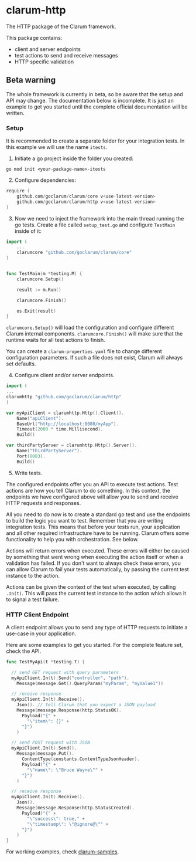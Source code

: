 # clarum-http

The HTTP package of the Clarum framework.

This package contains:

- client and server endpoints
- test actions to send and receive messages
- HTTP specific validation

## Beta warning

The whole framework is currently in beta, so be aware that the setup and API may change.
The documentation below is incomplete. It is just an example to get you started until the complete official documentation will be written.

### Setup
It is recommended to create a separate folder for your integration tests. In this example we will use the name `itests`.

1. Initiate a go project inside the folder you created:
```shell
go mod init <your-package-name>-itests
```

2. Configure dependencies:
```go
require (
	github.com/goclarum/clarum/core v<use-latest-version>
	github.com/goclarum/clarum/http v<use-latest-version>
)
```

3. Now we need to inject the framework into the main thread running the go tests.
Create a file called `setup_test.go` and configure `TestMain` inside of it:
```go
import (
	...
	clarumcore "github.com/goclarum/clarum/core"
)


func TestMain(m *testing.M) {
	clarumcore.Setup()

	result := m.Run()

	clarumcore.Finish()

	os.Exit(result)
}
```

`clarumcore.Setup()` will load the configuration and configure different Clarum internal components.
`clarumcore.Finish()` will make sure that the runtime waits for all test actions to finish.

You can create a `clarum-properties.yaml` file to change different configuration parameters. If such a file does not exist, Clarum will always set defaults.

4. Configure client and/or server endpoints.
```go
import (
...
clarumhttp "github.com/goclarum/clarum/http"
)

var myApiClient = clarumhttp.Http().Client().
    Name("apiClient").
    BaseUrl("http://localhost:8080/myApp").
    Timeout(2000 * time.Millisecond).
    Build()

var thirdPartyServer = clarumhttp.Http().Server().
    Name("thirdPartyServer").
    Port(8083).
    Build()
```

5. Write tests.

The configured endpoints offer you an API to execute test actions. Test actions are how you tell Clarum to do something. 
In this context, the endpoints we have configured above will allow you to send and receive HTTP requests and responses.

All you need to do now is to create a standard go test and use the endpoints to build the logic you want to test.
Remember that you are writing integration tests. This means that before your tests run, your application and all other required infrastructure have to be running.
Clarum offers some functionality to help you with orchestration. See below.

Actions will return errors when executed. These errors will either be caused by something that went wrong when executing the action itself or when a validation has failed.
If you don't want to always check these errors, you can allow Clarum to fail your tests automatically, by passing the current test instance to the action.

Actions can be given the context of the test when executed, by calling `.In(t)`. This will pass the current test instance
to the action which allows it to signal a test failure.


### HTTP Client Endpoint
A client endpoint allows you to send any type of HTTP requests to initiate a use-case in your application.

Here are some examples to get you started. For the complete feature set, check the API.
```go
func TestMyApi(t *testing.T) {

  // send GET request with query parameters 
  myApiClient.In(t).Send("controller", "path").
    Message(message.Get().QueryParam("myParam", "myValue1"))

  // receive response 
  myApiClient.In(t).Receive().
    Json(). // tell Clarum that you expect a JSON payload
    Message(message.Response(http.StatusOK).
      Payload("{" +
        "\"item\": {}" +
      "}")
    )

  // send POST request with JSON 
  myApiClient.In(t).Send().
    Message(message.Put().
      ContentType(constants.ContentTypeJsonHeader).
      Payload("{" +
        "\"name\": \"Bruce Wayne\"" +
      "}")
    )

  // receive response 
  myApiClient.In(t).Receive().
    Json().
    Message(message.Response(http.StatusCreated).
      Payload("{" +
        "\"success\": true," +
        "\"timestamp\": \"@ignore@\"" +
      "}")
    )
}
```


For working examples, check [clarum-samples](https://github.com/go-clarum/samples).
